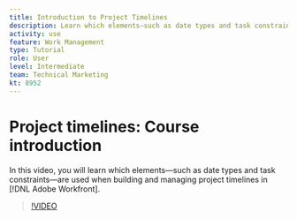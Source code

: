 ```yaml
---
title: Introduction to Project Timelines
description: Learn which elements—such as date types and task constraints—are used when building and managing project timelines in [!DNL Adobe Workfront].
activity: use
feature: Work Management
type: Tutorial
role: User
level: Intermediate
team: Technical Marketing
kt: 8952
---
```

# Project timelines: Course introduction

In this video, you will learn which elements—such as date types and task constraints—are used when building and managing project timelines in [!DNL Adobe Workfront].

>[!VIDEO](https://video.tv.adobe.com/v/335212/?quality=12)
